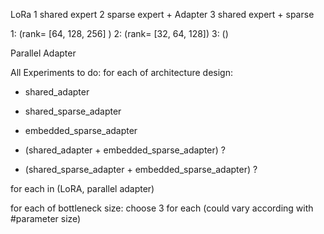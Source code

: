 LoRa
1 shared expert
2 sparse expert + Adapter
3 shared expert + sparse

1: (rank= [64, 128, 256] )
2: (rank= [32, 64, 128])
3: ()

Parallel Adapter




All Experiments to do:
for each of architecture design:
+   shared_adapter
+   shared_sparse_adapter
+   embedded_sparse_adapter

+   (shared_adapter + embedded_sparse_adapter) ?
+   (shared_sparse_adapter + embedded_sparse_adapter) ?

for each in (LoRA, parallel adapter)

for each of bottleneck size:
choose 3 for each (could vary according with #parameter size)







